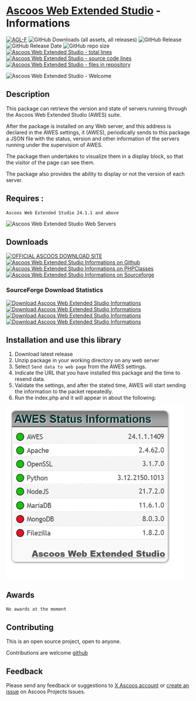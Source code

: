 # [Ascoos Web Extended Studio](https://github.com/ascoos/awes) - Informations


[![AGL-F](https://img.shields.io/badge/License-AGLF-blue.svg)](http://docs.ascoos.com/lics/ascoos/AGL-F.html)
![GitHub Downloads (all assets, all releases)](https://img.shields.io/github/downloads/ascoos/awes-info/total?color=%230E80C0) 
![GitHub Release](https://img.shields.io/github/v/release/ascoos/awes-info) 
![GitHub Release Date](https://img.shields.io/github/release-date/ascoos/awes-info?color=%230E80C0)
![GitHub repo size](https://img.shields.io/github/repo-size/ascoos/awes-info) 
[![Ascoos Web Extended Studio - total lines](https://tokei.rs/b1/github/ascoos/awes-info?category=lines)](https://github.com/ascoos/awes-info)
[![Ascoos Web Extended Studio - source code lines](https://tokei.rs/b1/github/ascoos/awes-info?category=code)](https://github.com/ascoos/awes-info) 
[![Ascoos Web Extended Studio - files in repository](https://tokei.rs/b1/github/ascoos/awes-info?category=files)](https://github.com/ascoos/awes-info)



![Ascoos Web Extended Studio - Welcome](https://a.fsdn.com/con/app/proj/ascoos-web-extended-studio/screenshots/AWES-24.1.1-00000101-800-9307ef8c.png)


## Description

This package can retrieve the version and state of servers running through the Ascoos Web Extended Studio (AWES) suite.

After the package is installed on any Web server, and this address is declared in the AWES settings, it (AWES), periodically sends to this package a JSON file with the status, version and other information of the servers running under the supervision of AWES. 

The package then undertakes to visualize them in a display block, so that the visitor of the page can see them.

The package also provides the ability to display or not the version of each server.

## Requires :

    Ascoos Web Extended Studio 24.1.1 and above

![Ascoos Web Extended Studio Web Servers](https://a.fsdn.com/con/app/proj/ascoos-web-extended-studio/screenshots/AWES-24.1.1-00000102b-1024-37eaaf82.png)

## Downloads

[![OFFICIAL ASCOOS DOWNLOAD SITE](https://img.shields.io/website?url=https://dl.ascoos.com/pub/awes-info)](https://dl.ascoos.com/pub/awes-info/awes-info-latest.zip) 
[![Ascoos Web Extended Studio Informations on Github](https://img.shields.io/badge/GitHub-AWES--Info-blue.svg)](https://github.com/ascoos/awes-info/releases) 
[![Ascoos Web Extended Studio Informations on PHPClasses](https://img.shields.io/badge/php-classes-blue.svg)](https://www.phpclasses.org/package/13381.html) 
[![Ascoos Web Extended Studio Informations on Sourceforge](https://img.shields.io/badge/SourceForge-AWES--Info-orange.svg)](https://sourceforge.net/projects/awes-info/files/latest/download)

### SourceForge Download Statistics 
[![Download Ascoos Web Extended Studio Informations](https://img.shields.io/sourceforge/dt/awes-info.svg)](https://sourceforge.net/projects/awes-info/files/latest/download)
[![Download Ascoos Web Extended Studio Informations](https://img.shields.io/sourceforge/dm/awes-info.svg)](https://sourceforge.net/projects/awes-info/files/latest/download)
[![Download Ascoos Web Extended Studio Informations](https://img.shields.io/sourceforge/dw/awes-info.svg)](https://sourceforge.net/projects/awes-info/files/latest/download)
[![Download Ascoos Web Extended Studio Informations](https://img.shields.io/sourceforge/dd/awes-info.svg)](https://sourceforge.net/projects/awes-info/files/latest/download)


## Installation and use this library

1. Download latest release
2. Unzip package in your working directory on any web server
3. Select `Send data to web page` from the AWES settings.
4. Indicate the URL that you have installed this package and the time to resend data.
5. Validate the settings, and after the stated time, AWES will start sending the information to the packet repeatedly.
6. Run the index.php and it will appear in about the following:

![AWES Block Servers Information](https://raw.githubusercontent.com/ascoos/awes-info/refs/heads/main/screenshot.png)


## Awards

    No awards at the moment


## Contributing

This is an open source project, open to anyone. 

Contributions are welcome [github](https://github.com/ascoos/awes-info)


## Feedback

Please send any feedback or suggestions to [X Ascoos account](https://twitter.com/ascoos) or [create an issue](https://issues.ascoos.com) on Ascoos Projects Issues.

